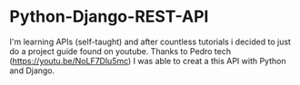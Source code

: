 # Python-Django-REST-API

I'm learning APIs (self-taught) and after countless tutorials i decided to just do a project guide found on youtube. 
Thanks to Pedro tech (https://youtu.be/NoLF7Dlu5mc) I was able to creat a this API with Python and Django.

